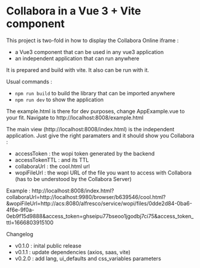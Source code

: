 # Collabora in a Vue 3 + Vite component

This project is two-fold in how to display the Collabora Online iframe :
- a Vue3 component that can be used in any vue3 application
- an independent application that can run anywhere

It is prepared and build with vite. It also can be run with it.

Usual commands :
- `npm run build` to build the library that can be imported anywhere
- `npm run dev` to show the application

The example.html is there for dev purposes, change AppExample.vue to your fit.
Navigate to http://localhost:8008/example.html

The main view (http://localhost:8008/index.html) is the independent application. Just give the right paramaters and it should show you Collabora :
- accessToken : the wopi token generated by the backend
- accessTokenTTL : and its TTL
- collaboraUrl : the cool.html url
- wopiFileUrl : the wopi URL of the file you want to access with Collabora (has to be understood by the Collabora Server)

Example :
http://localhost:8008/index.html?collaboraUrl=http://localhost:9980/browser/b639546/cool.html?&wopiFileUrl=http://acs:8080/alfresco/service/wopi/files/0dde2d84-0ba6-4f6e-9f0a-0eb9f15d9888&access_token=ghseipu77bseoo1jgodbj7ci75&access_token_ttl=1666803915100

Changelog

* v0.1.0 : inital public release
* v0.1.1 : update dependencies (axios, saas, vite)
* v0.2.0 : add lang, ui_defaults and css_variables parameters
